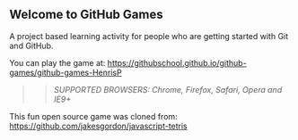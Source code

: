 ## Welcome to GitHub Games

A project based learning activity for people who are getting started with Git and GitHub.

You can play the game at: https://githubschool.github.io/github-games/github-games-HenrisP

>> _*SUPPORTED BROWSERS*: Chrome, Firefox, Safari, Opera and IE9+_

This fun open source game was cloned from: https://github.com/jakesgordon/javascript-tetris
